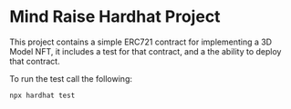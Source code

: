 # Mind Raise Hardhat Project

This project contains a simple ERC721 contract for implementing a 3D Model NFT, it includes a test for that contract, and a the ability to deploy that contract.

To run the test call the following:

```shell
npx hardhat test
```
